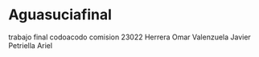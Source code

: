 # Aguasuciafinal
trabajo final codoacodo comision 23022
Herrera Omar
Valenzuela Javier
Petriella Ariel
